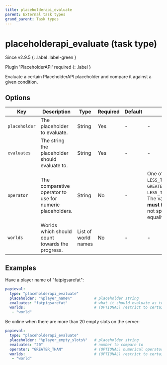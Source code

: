```yaml
---
title: placeholderapi_evaluate
parent: External task types
grand_parent: Task types
---
```


# placeholderapi_evaluate (task type)

Since v2.9.5
{: .label .label-green }

Plugin 'PlaceholderAPI' required
{: .label }

Evaluate a certain PlaceholderAPI placeholder and compare it against a given condition.

## Options

| Key           | Description                                               | Type                | Required | Default | Notes                                                                                                                                                                                                  |
|---------------|-----------------------------------------------------------|---------------------|----------|---------|--------------------------------------------------------------------------------------------------------------------------------------------------------------------------------------------------------|
| `placeholder` | The placeholder to evaluate.                              | String              | Yes      | \-      | \-                                                                                                                                                                                                     |
| `evaluates`   | The string the placeholder should evaluate to.            | String              | Yes      | \-      | \-                                                                                                                                                                                                     |
| `operator`    | The comparative operator to use for numeric placeholders. | String              | No       | \-      | One of: `GREATER_THAN`, `LESS_THAN`, `GREATER_THAN_OR_EQUAL_TO`, `LESS_THAN_OR_EQUAL_TO`. The value in `evaluates` **must** be numeric. If this is not specified, then exact equality will be assumed. |
| `worlds`      | Worlds which should count towards the progress.           | List of world names | No       | \-      | \-                                                                                                                                                                                                     |

## Examples

Have a player name of "fatpigsarefat":

``` yaml
papieval:
  type: "placeholderapi_evaluate"
  placeholder: "%player_name%"          # placeholder string
  evaluates: "fatpigsarefat"            # what it should evaluate as to be marked as complete
  worlds:                               # (OPTIONAL) restrict to certain worlds
   - "world"
```

Be online when there are more than 20 empty slots on the server:

``` yaml
papieval:
  type: "placeholderapi_evaluate"
  placeholder: "%player_empty_slots%"   # placeholder string
  evaluates: "20"                       # number to compare to
  operator: "GREATER_THAN"              # (OPTIONAL) numerical operator, "evaluates" MUST be an integer
  worlds:                               # (OPTIONAL) restrict to certain worlds
   - "world"
```
